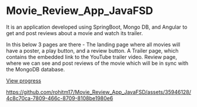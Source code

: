 # Movie_Review_App_JavaFSD
It is an application developed using SpringBoot, Mongo DB, and Angular to get and post reviews about a movie and watch its trailer.

In this below 3 pages are there -
The landing page where all movies will have a poster, a play button, and a review button.
A Trailer page, which contains the embedded link to the YouTube trailer video.
Review page, where we can see and post reviews of the movie which will be in sync with the MongoDB database.


[View progress](https://github.com/rohitm17/Movie_Review_App_JavaFSD/blob/c935c888a853f735c51cea73c47472dd7588711b/Progress%20till%20now.mp4)



https://github.com/rohitm17/Movie_Review_App_JavaFSD/assets/35946128/4c8c70ca-7809-466c-8709-8108be1980e6

